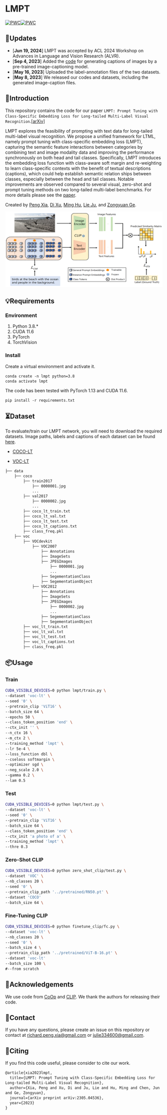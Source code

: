 # LMPT

[![PWC](https://img.shields.io/endpoint.svg?url=https://paperswithcode.com/badge/lmpt-prompt-tuning-with-class-specific/long-tail-learning-on-coco-mlt)](https://paperswithcode.com/sota/long-tail-learning-on-coco-mlt?p=lmpt-prompt-tuning-with-class-specific)[![PWC](https://img.shields.io/endpoint.svg?url=https://paperswithcode.com/badge/lmpt-prompt-tuning-with-class-specific/long-tail-learning-on-voc-mlt)](https://paperswithcode.com/sota/long-tail-learning-on-voc-mlt?p=lmpt-prompt-tuning-with-class-specific)

## 🚀Updates

- [**Jun 19, 2024**] LMPT was accepted by ACL 2024 Workshop on Advances in Language and Vision Research (ALVR).
- [**Sep 4, 2023**] Added the [code](https://github.com/richard-peng-xia/LMPT/blob/main/image-caption.py) for generating captions of images by a pre-trained image-captioning model.
- [**May 16, 2023**] Uploaded the label-annotation files of the two datasets.
- [**May 8, 2023**] We released our codes and datasets, including the generated image-caption files.

## 👀Introduction

This repository contains the code for our paper `LMPT: Prompt Tuning with Class-Specific Embedding Loss for Long-tailed Multi-Label Visual Recognition`.[[arXiv]](https://arxiv.org/abs/2305.04536) 

LMPT explores the feasibility of prompting with text data for long-tailed multi-label visual recognition. We propose a unified framework for LTML, namely prompt tuning with class-specific embedding loss (LMPT), capturing the semantic feature interactions between categories by combining text and image modality data and improving the performance synchronously on both head and tail classes. Specifically, LMPT introduces the embedding loss function with class-aware soft margin and re-weighting to learn class-specific contexts with the benefit of textual descriptions (captions), which could help establish semantic relation ships between classes, especially between the head and tail classes. Notable improvements are observed compared to several visual, zero-shot and prompt tuning methods on two long-tailed multi-label benchmarks. For more details please see the [paper](https://arxiv.org/pdf/2305.04536).

Created by [Peng Xia](https://peng-xia.site/), [Di Xu](https://scholar.google.com/citations?user=218NmBMAAAAJ), [‪Ming Hu‬‬](https://minghu0830.github.io/), [Lie Ju](https://mmai.group/peoples/julie/), and [Zongyuan Ge](https://zongyuange.github.io/).

![alt text](./framework.png)

## 💡Requirements

### Environment

1. Python 3.8.*
2. CUDA 11.6
3. PyTorch 
4. TorchVision 

### Install

Create a  virtual environment and activate it.

```shell
conda create -n lmpt python=3.8
conda activate lmpt
```

The code has been tested with PyTorch 1.13 and CUDA 11.6.

```shell
pip install -r requirements.txt
```

## ⏳Dataset

To evaluate/train our LMPT network, you will need to download the required datasets. Image paths, labels and captions of each dataset can be found [here](https://github.com/Richard-peng-xia/LMPT/data).

* [COCO-LT](https://github.com/wutong16/DistributionBalancedLoss/tree/master/appendix/coco)

* [VOC-LT](https://github.com/wutong16/DistributionBalancedLoss/tree/master/appendix/VOCdevkit)

```Shell
├── data
    ├── coco
        ├── train2017
            ├── 0000001.jpg
            ...
        ├── val2017
            ├── 0000002.jpg
            ...
        ├── coco_lt_train.txt
        ├── coco_lt_val.txt
        ├── coco_lt_test.txt
        ├── coco_lt_captions.txt
        ├── class_freq.pkl
    ├── voc
        ├── VOCdevkit
            ├── VOC2007
                ├── Annotations
                ├── ImageSets
                ├── JPEGImages
                    ├── 0000001.jpg
                    ...
                ├── SegementationClass
                ├── SegementationObject
            ├── VOC2012
                ├── Annotations
                ├── ImageSets
                ├── JPEGImages
                    ├── 0000002.jpg
                    ...
                ├── SegementationClass
                ├── SegementationObject
        ├── voc_lt_train.txt
        ├── voc_lt_val.txt
        ├── voc_lt_test.txt
        ├── voc_lt_captions.txt
        ├── class_freq.pkl
```

## 📦Usage

### Train

```bash
CUDA_VISIBLE_DEVICES=0 python lmpt/train.py \
--dataset 'voc-lt' \
--seed '0' \
--pretrain_clip 'ViT16' \
--batch_size 64 \
--epochs 50 \
--class_token_position 'end' \
--ctx_init '' \
--n_ctx 16 \
--m_ctx 2 \
--training_method 'lmpt' \
--lr 5e-4 \
--loss_function dbl \
--cseloss softmargin \
--optimizer sgd \
--neg_scale 2.0 \
--gamma 0.2 \
--lam 0.5
```

### Test

```bash
CUDA_VISIBLE_DEVICES=0 python lmpt/test.py \
--dataset 'voc-lt' \
--seed '0' \
--pretrain_clip 'ViT16' \
--batch_size 64 \
--class_token_position 'end' \
--ctx_init 'a photo of a' \
--training_method 'lmpt' \
--thre 0.3
```

### Zero-Shot CLIP

```bash
CUDA_VISIBLE_DEVICES=0 python zero_shot_clip/test.py \
--dataset 'VOC' \
--nb_classes 20 \
--seed '0' \
--pretrain_clip_path '../pretrained/RN50.pt' \
--dataset 'COCO'
--batch_size 64 \
```

### Fine-Tuning CLIP

```bash
CUDA_VISIBLE_DEVICES=0 python finetune_clip/fc.py \
--dataset 'voc-lt' \
--nb_classes 20 \
--seed '0' \
--batch_size 4 \
--pretrain_clip_path '../pretrained/ViT-B-16.pt' \
--dataset 'voc-lt'
--batch_size 100 \
#--from scratch
```

## 🙏Acknowledgements

We use code from [CoOp](https://github.com/KaiyangZhou/CoOp) and [CLIP](https://github.com/openai/CLIP). We thank the authors for releasing their code.

## 📧Contact

If you have any questions, please create an issue on this repository or contact at [richard.peng.xia@gmail.com](mailto:richard.peng.xia@gmail.com) or [julie334600@gmail.com](mailto:julie334600@gmail.com).

## 📝Citing

If you find this code useful, please consider to cite our work.

```
@article{xia2023lmpt,
  title={LMPT: Prompt Tuning with Class-Specific Embedding Loss for Long-tailed Multi-Label Visual Recognition},
  author={Xia, Peng and Xu, Di and Ju, Lie and Hu, Ming and Chen, Jun and Ge, Zongyuan},
  journal={arXiv preprint arXiv:2305.04536},
  year={2023}
}
```
